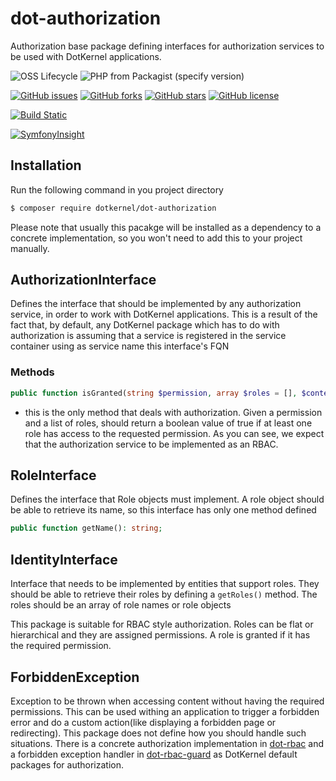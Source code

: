 # dot-authorization

Authorization base package defining interfaces for authorization services to be used with DotKernel applications.

![OSS Lifecycle](https://img.shields.io/osslifecycle/dotkernel/dot-authorization)
![PHP from Packagist (specify version)](https://img.shields.io/packagist/php-v/dotkernel/dot-authorization/3.2.0)

[![GitHub issues](https://img.shields.io/github/issues/dotkernel/dot-authorization)](https://github.com/dotkernel/dot-authorization/issues)
[![GitHub forks](https://img.shields.io/github/forks/dotkernel/dot-authorization)](https://github.com/dotkernel/dot-authorization/network)
[![GitHub stars](https://img.shields.io/github/stars/dotkernel/dot-authorization)](https://github.com/dotkernel/dot-authorization/stargazers)
[![GitHub license](https://img.shields.io/github/license/dotkernel/dot-authorization)](https://github.com/dotkernel/dot-authorization/blob/3.0/LICENSE.md)

[![Build Static](https://github.com/dotkernel/dot-authorization/actions/workflows/static-analysis.yml/badge.svg?branch=3.0)](https://github.com/dotkernel/dot-authorization/actions/workflows/static-analysis.yml)

[![SymfonyInsight](https://insight.symfony.com/projects/014df510-1cf7-4876-b1a8-303fbef2f364/big.svg)](https://insight.symfony.com/projects/014df510-1cf7-4876-b1a8-303fbef2f364)


## Installation

Run the following command in you project directory
```bash
$ composer require dotkernel/dot-authorization
```

Please note that usually this pacakge will be installed as a dependency to a concrete implementation, so you won't need to add this to your project manually.

## AuthorizationInterface

Defines the interface that should be implemented by any authorization service, in order to work with DotKernel applications. This is a result of the fact that, by default, any DotKernel package which has to do with authorization is assuming that a service is registered in the service container using as service name this interface's FQN

### Methods
```php
public function isGranted(string $permission, array $roles = [], $context = null): bool;
```
* this is the only method that deals with authorization. Given a permission and a list of roles, should return a boolean value of true if at least one role has access to the requested permission. As you can see, we expect that the authorization service to be implemented as an RBAC.

## RoleInterface

Defines the interface that Role objects must implement. A role object should be able to retrieve its name, so this interface has only one method defined
```php
public function getName(): string;
```

## IdentityInterface

Interface that needs to be implemented by entities that support roles. They should be able to retrieve their roles by defining a `getRoles()` method.
The roles should be an array of role names or role objects

This package is suitable for RBAC style authorization. Roles can be flat or hierarchical and they are assigned permissions.
A role is granted if it has the required permission.

## ForbiddenException

Exception to be thrown when accessing content without having the required permissions. This can be used withing an application to trigger a forbidden error and do a custom action(like displaying a forbidden page or redirecting). This package does not define how you should handle such situations. There is a concrete authorization implementation in [dot-rbac](https://github.com/dotkernel/dot-rbac) and a forbidden exception handler in [dot-rbac-guard](https://github.com/dotkernel/dot-rbac-guard) as DotKernel default packages for authorization.
